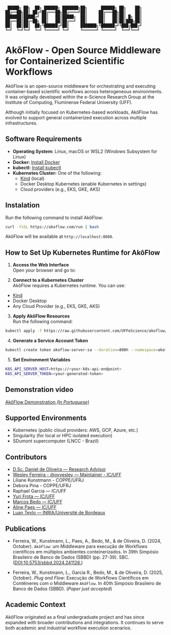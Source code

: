 ```
 █████╗ ██╗  ██╗ ██████╗ ███████╗██╗      ██████╗ ██╗    ██╗
██╔══██╗██║ ██╔╝██╔═══██╗██╔════╝██║     ██╔═══██╗██║    ██║
███████║█████╔╝ ██║   ██║█████╗  ██║     ██║   ██║██║ █╗ ██║
██╔══██║██╔═██╗ ██║   ██║██╔══╝  ██║     ██║   ██║██║███╗██║
██║  ██║██║  ██╗╚██████╔╝██║     ███████╗╚██████╔╝╚███╔███╔╝
╚═╝  ╚═╝╚═╝  ╚═╝ ╚═════╝ ╚═╝     ╚══════╝ ╚═════╝  ╚══╝╚══╝
```

# AkôFlow - Open Source Middleware for Containerized Scientific Workflows

AkôFlow is an open-source middleware for orchestrating and executing container-based scientific workflows across heterogeneous environments. It was originally developed within the e-Science Research Group at the Institute of Computing, Fluminense Federal University (UFF).

Although initially focused on Kubernetes-based workloads, AkôFlow has evolved to support general containerized execution across multiple infrastructures.

## Software Requirements

- **Operating System:** Linux, macOS or WSL2 (Windows Subsystem for Linux)
- **Docker:** [Install Docker](https://docs.docker.com/get-docker/)
- **kubectl:** [Install kubectl](https://kubernetes.io/docs/tasks/tools/)
- **Kubernetes Cluster:** One of the following:
  - [Kind](https://kind.sigs.k8s.io/) (local)
  - Docker Desktop Kubernetes (enable Kubernetes in settings)
  - Cloud providers (e.g., EKS, GKE, AKS)


## Instalation

Run the following command to install AkôFlow:
```bash
curl -fsSL https://akoflow.com/run | bash
```

AkôFlow will be available at `http://localhost:8080`.


## How to Set Up Kubernetes Runtime for AkôFlow

1. **Access the Web Interface**  
   Open your browser and go to:

2. **Connect to a Kubernetes Cluster**  
AkôFlow requires a Kubernetes runtime. You can use:
- [Kind](https://kind.sigs.k8s.io/)
- Docker Desktop
- Any Cloud Provider (e.g., EKS, GKE, AKS)

3. **Apply AkôFlow Resources**  
Run the following command:

```bash
kubectl apply -f https://raw.githubusercontent.com/UFFeScience/akoflow/main/pkg/server/resource/akoflow-dev-dockerdesktop.yaml
```
4. **Generate a Service Account Token**

```bash
kubectl create token akoflow-server-sa --duration=800h --namespace=akoflow
```

5. **Set Environment Variables**

```bash
K8S_API_SERVER_HOST=https://<your-k8s-api-endpoint>
K8S_API_SERVER_TOKEN=<your-generated-token>
```

## Demonstration video

[AkôFlow Demonstration _(In Portuguese)_](https://www.youtube.com/watch?v=RmrAMWkJij4)

## Supported Environments

* Kubernetes (public cloud providers: AWS, GCP, Azure, etc.)
* Singularity (for local or HPC isolated execution)
* SDumont supercomputer (LNCC - Brazil)

## Contributors
* [D.Sc. Daniel de Oliveira — Research Advisor](http://profs.ic.uff.br/~danielcmo/)  
* [Wesley Ferreira - @ovvesley — Maintainer - IC/UFF](https://github.com/ovvesley)  
* Liliane Kunstmann - COPPE/UFRJ
* Debora Pina - COPPE/UFRJ
* Raphael Garcia — IC/UFF
* [Yuri Frota — IC/UFF](http://www.ic.uff.br/~yuri/)  
* [Marcos Bedo — IC/UFF](https://www.professores.uff.br/marcosbedo/)  
* [Aline Paes — IC/UFF](http://www.ic.uff.br/~alinepaes/)  
* [Luan Teylo — INRIA/Université de Bordeaux](https://team.inria.fr/)  

## Publications

* Ferreira, W., Kunstmann, L., Paes, A., Bedo, M., & de Oliveira, D. (2024, October). `AkôFlow`: um Middleware para execução de Workflows científicos em múltiplos ambientes conteinerizados. In 39th Simpósio Brasileiro de Banco de Dados (SBBD) (pp. 27-39). SBC. ([DOI:10.5753/sbbd.2024.241126.]( https://doi.org/10.5753/sbbd.2024.241126. ))


* Ferreira, W., Kunstmann,  L., Garcia R., Bedo, M., & de Oliveira, D. (2025, October). _Plug and Flow_: Execução de Workflows Científicos em Contêineres com o Middleware `AkôFlow`. In 40th Simpósio Brasileiro de Banco de Dados (SBBD). (_Paper just accepted_)

## Academic Context

AkôFlow originated as a final undergraduate project and has since expanded with broader contributions and integrations. It continues to serve both academic and industrial workflow execution scenarios.


